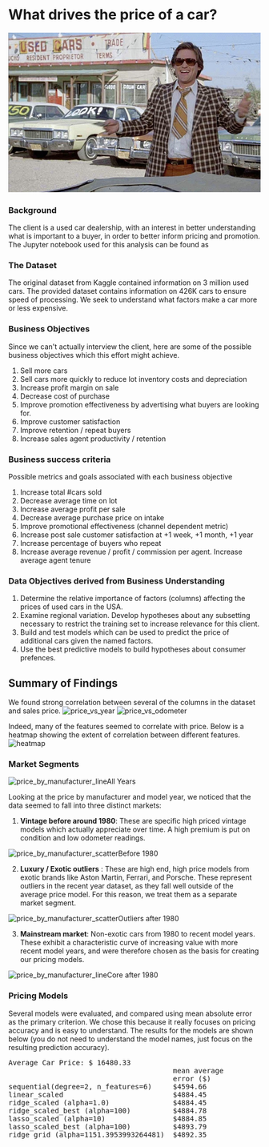# What drives the price of a car?

![](images/kurt.jpeg)

### Background
The client is a used car dealership, with an interest in better understanding what is important to a buyer, in order to better inform pricing and promotion.
The Jupyter notebook used for this analysis can be found as 

### The Dataset
The original dataset from Kaggle contained information on 3 million used cars. The provided dataset contains information on 426K cars to ensure speed of processing.  We seek to understand what factors make a car more or less expensive.
### Business Objectives
Since we can't actually interview the client, here are some of the possible business objectives which this effort might achieve.
1. Sell more cars
2. Sell cars more quickly to reduce lot inventory costs and depreciation
3. Increase profit margin on sale
4. Decrease cost of purchase
5. Improve promotion effectiveness by advertising what buyers are looking for.
6. Improve customer satisfaction
7. Improve retention / repeat buyers
8. Increase sales agent productivity / retention

### Business success criteria
Possible metrics and goals associated with each business objective
1. Increase total #cars sold
2. Decrease average time on lot
3. Increase average profit per sale
4. Decrease average purchase price on intake
5. Improve promotional effectiveness (channel dependent metric)
6. Increase post sale customer satisfaction at +1 week, +1 month, +1 year
7. Increase percentage of buyers who repeat
8. Increase average revenue / profit / commission per agent.  Increase average agent tenure

### Data Objectives derived from Business Understanding

1. Determine the relative importance of factors (columns) affecting the prices of used cars in the USA.
2. Examine regional variation.  Develop hypotheses about any subsetting necessary to restrict the training set to increase relevance for this client.
2. Build and test models which can be used to predict the price of additional cars given the named factors.
3. Use the best predictive models to build hypotheses about consumer prefences.

## Summary of Findings
We found strong correlation between several of the columns in the dataset and sales price.
![price_vs_year](https://github.com/user-attachments/assets/cf33507e-e346-442b-9fa1-594e26505116)
![price_vs_odometer](https://github.com/user-attachments/assets/37677f48-673e-4ad5-9641-8ea4c2f0ab40)

Indeed, many of the features seemed to correlate with price.  Below is a heatmap showing the extent of correlation between different features.
![heatmap](https://github.com/user-attachments/assets/a38d5bd7-1221-47c2-bdbe-02b31e0095c0)

### Market Segments

![price_by_manufacturer_lineAll Years](https://github.com/user-attachments/assets/6539184b-a643-49be-ac8b-29546222d6c1)

Looking at the price by manufacturer and model year, we noticed that the data seemed to fall into three distinct markets:

1. **Vintage before around 1980**:  These are specific high priced vintage models which actually appreciate over time.  A high premium is put on condition and low odometer readings.
   
![price_by_manufacturer_scatterBefore 1980](https://github.com/user-attachments/assets/b935e42f-d09b-45c4-aa2d-dbbe13767f94)

2. **Luxury / Exotic outliers** : These are high end, high price models from exotic brands like Aston Martin, Ferrari, and Porsche.  These represent outliers in the recent year dataset, as they fall well outside of the average price model.  For this reason, we treat them as a separate market segment.

![price_by_manufacturer_scatterOutliers after 1980](https://github.com/user-attachments/assets/6ee73395-556c-4b2f-a9d4-bf8c33c341d2)

3. **Mainstream market**:  Non-exotic cars from 1980 to recent model years.  These exhibit a characteristic curve of increasing value with more recent model years, and were therefore chosen as the basis for creating our pricing models.

![price_by_manufacturer_lineCore after 1980](https://github.com/user-attachments/assets/0a6a71ac-7e5f-494c-9681-bf275c8c52da)

### Pricing Models

Several models were evaluated, and compared using mean absolute error as the primary criterion.  We chose this because it really focuses on pricing accuracy and is easy to understand.  The results for the models are shown below (you do not need to understand the model names, just focus on the resulting prediction accuracy).

<pre>
Average Car Price: $ 16480.33
                                       mean average                mean average
                                       error ($)                   error (%)
sequential(degree=2, n_features=6)     $4594.66                    27.88%
linear_scaled                          $4884.45                    29.64%
ridge_scaled (alpha=1.0)               $4884.45                    29.64%
ridge_scaled_best (alpha=100)          $4884.78                    29.64%
lasso_scaled (alpha=10)                $4884.85                    29.64%
lasso_scaled_best (alpha=100)          $4893.79                    29.69%
ridge_grid (alpha=1151.3953993264481)  $4892.35                    29.69%
</pre>

